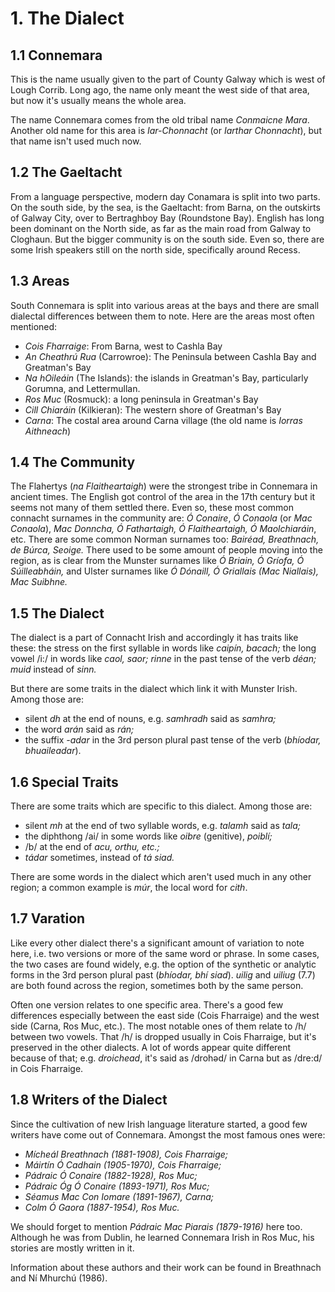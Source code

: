 # 1. The Dialect
## 1.1 Connemara
This is the name usually given to the part of County Galway which is west of Lough Corrib. Long ago, the name only meant the west side of that area, but now it's usually means the whole area.

The name Connemara comes from the old tribal name *Conmaicne Mara*. Another old name for this area is *Iar-Chonnacht* (or *Iarthar Chonnacht*), but that name isn't used much now.

## 1.2 The Gaeltacht
From a language perspective, modern day Conamara is split into two parts. On the south side, by the sea, is the Gaeltacht: from Barna, on the outskirts of Galway City, over to Bertraghboy Bay (Roundstone Bay). English has long been dominant on the North side, as far as the main road from Galway to Cloghaun. But the bigger community is on the south side. Even so, there are some Irish speakers still on the north side, specifically around Recess.

## 1.3 Areas
South Connemara is split into various areas at the bays and there are small dialectal differences between them to note.
Here are the areas most often mentioned:
- *Cois Fharraige*: From Barna, west to Cashla Bay
- *An Cheathrú Rua* (Carrowroe): The Peninsula between Cashla Bay and Greatman's Bay
- *Na hOileáin* (The Islands): the islands in Greatman's Bay, particularly Gorumna, and Lettermullan.
- *Ros Muc* (Rosmuck): a long peninsula in Greatman's Bay
- *Cill Chiaráin* (Kilkieran): The western shore of Greatman's Bay
- *Carna*: The costal area around Carna village (the old name is *Iorras Aithneach*)

## 1.4 The Community
The Flahertys (*na Flaitheartaigh*) were the strongest tribe in Connemara in ancient times. The English got control of the area in the 17th century but it seems not many of them settled there. Even so, these most common connacht surnames in the community are: *Ó Conaire*, *Ó Conaola* (or *Mac Conaola*), *Mac Donncha, Ó Fathartaigh, Ó Flaitheartaigh, Ó Maolchiaráin*, etc. There are some common Norman surnames too: *Bairéad, Breathnach, de Búrca, Seoige.* There used to be some amount of people moving into the region, as is clear from the Munster surnames like *Ó Briain, Ó Gríofa, Ó Súilleabháin,* and Ulster surnames like *Ó Dónaill, Ó Griallais (Mac Niallais), Mac Suibhne.*

## 1.5 The Dialect
The dialect is a part of Connacht Irish and accordingly it has traits like these: the stress on the first syllable in words like *caipín, bacach;* the long vowel /i:/ in words like *caol, saor;* *rinne* in the past tense of the verb *déan;* *muid* instead of *sinn.*

But there are some traits in the dialect which link it with Munster Irish. Among those are:
- silent *dh* at the end of nouns, e.g. *samhradh* said as *samhra;*
- the word *arán* said as *rán;*
- the suffix *-adar* in the 3rd person plural past tense of the verb (*bhíodar, bhuaileadar*).

## 1.6 Special Traits
There are some traits which are specific to this dialect. Among those are:
- silent *mh* at the end of two syllable words, e.g. *talamh* said as *tala;*
- the diphthong /ai/ in some words like *oibre* (genitive), *poiblí;*
- /b/ at the end of *acu, orthu, etc.;*
- *tádar* sometimes, instead of *tá siad.*

There are some words in the dialect which aren't used much in any other region; a common example is *múr*, the local word for *cith*.

## 1.7 Varation
Like every other dialect there's a significant amount of variation to note here, i.e. two versions or more of the same word or phrase. In some cases, the two cases are found widely, e.g. the option of the synthetic or analytic forms in the 3rd person plural past (*bhíodar, bhí siad*). *uilig* and *uiliug* (7.7) are both found across the region, sometimes both by the same person.

Often one version relates to one specific area. There's a good few differences especially between the east side (Cois Fharraige) and the west side (Carna, Ros Muc, etc.). The most notable ones of them relate to /h/ between two vowels. That /h/ is dropped usually in Cois Fharraige, but it's preserved in the other dialects. A lot of words appear quite different because of that; e.g. *droichead*, it's said as /drohəd/ in Carna but as /dre:d/ in Cois Fharraige.

## 1.8 Writers of the Dialect
Since the cultivation of new Irish language literature started, a good few writers have come out of Connemara. Amongst the most famous ones were:
- *Mícheál Breathnach (1881-1908), Cois Fharraige;*
- *Máirtín Ó Cadhain (1905-1970), Cois Fharraige;*
- *Pádraic Ó Conaire (1882-1928), Ros Muc;*
- *Pádraic Óg Ó Conaire (1893-1971), Ros Muc;*
- *Séamus Mac Con Iomare (1891-1967), Carna;*
- *Colm Ó Gaora (1887-1954), Ros Muc.*

We should forget to mention *Pádraic Mac Piarais (1879-1916)* here too. Although he was from Dublin, he learned Connemara Irish in Ros Muc, his stories are mostly written in it.

Information about these authors and their work can be found in Breathnach and Ní Mhurchú (1986).
